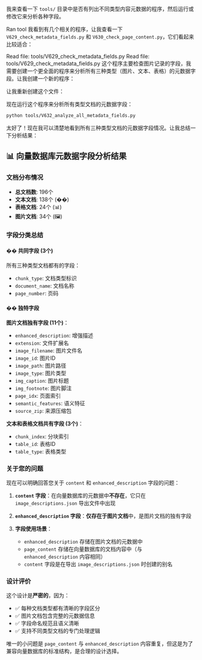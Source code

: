 我来查看一下 `tools/` 目录中是否有列出不同类型内容元数据的程序，然后运行或修改它来分析各种字段。

Ran tool
我看到有几个相关的程序，让我查看一下 `V629_check_metadata_fields.py` 和 `V630_check_page_content.py`，它们看起来比较适合：

Read file: tools/V629_check_metadata_fields.py
Read file: tools/V629_check_metadata_fields.py
这个程序主要检查图片记录的字段，我需要创建一个更全面的程序来分析所有三种类型（图片、文本、表格）的元数据字段。让我创建一个新的程序：

让我重新创建这个文件：

现在运行这个程序来分析所有类型文档的元数据字段：

```bash
python tools/V632_analyze_all_metadata_fields.py
```
太好了！现在我可以清楚地看到所有三种类型文档的元数据字段情况。让我总结一下分析结果：

## 📊 向量数据库元数据字段分析结果

### **文档分布情况**
- **总文档数**: 196个
- **文本文档**: 138个 (��)
- **表格文档**: 24个 (📊) 
- **图片文档**: 34个 (🖼️)

### **字段分类总结**

#### **�� 共同字段 (3个)**
所有三种类型文档都有的字段：
- `chunk_type`: 文档类型标识
- `document_name`: 文档名称
- `page_number`: 页码

#### **�� 独特字段**

**图片文档独有字段 (11个)**：
- `enhanced_description`: 增强描述
- `extension`: 文件扩展名
- `image_filename`: 图片文件名
- `image_id`: 图片ID
- `image_path`: 图片路径
- `image_type`: 图片类型
- `img_caption`: 图片标题
- `img_footnote`: 图片脚注
- `page_idx`: 页面索引
- `semantic_features`: 语义特征
- `source_zip`: 来源压缩包

**文本和表格文档共有字段 (3个)**：
- `chunk_index`: 分块索引
- `table_id`: 表格ID
- `table_type`: 表格类型

### **关于您的问题**

现在可以明确回答您关于 `content` 和 `enhanced_description` 字段的问题：

1. **`content` 字段**：在向量数据库的元数据中**不存在**，它只在 `image_descriptions.json` 导出文件中出现

2. **`enhanced_description` 字段**：**仅存在于图片文档**中，是图片文档的独有字段

3. **字段使用场景**：
   - `enhanced_description` 存储在图片文档的元数据中
   - `page_content` 存储在向量数据库的文档内容中（与 `enhanced_description` 内容相同）
   - `content` 字段是在导出 `image_descriptions.json` 时创建的别名

### **设计评价**

这个设计是**严密的**，因为：
- ✅ 每种文档类型都有清晰的字段区分
- ✅ 图片文档包含完整的元数据信息
- ✅ 字段命名规范且语义清晰
- ✅ 支持不同类型文档的专门处理逻辑

唯一的小问题是 `page_content` 与 `enhanced_description` 内容重复，但这是为了兼容向量数据库的标准结构，是合理的设计选择。